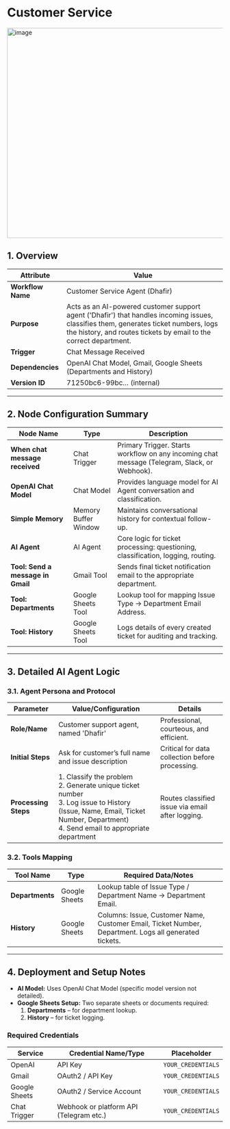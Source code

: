 # Customer Service


<img width="1069" height="491" alt="image" src="https://github.com/user-attachments/assets/1c924030-3e60-44a8-9a31-2ea38e8d266c" />


## 1. Overview
| Attribute       | Value                                                                 |
|-----------------|-----------------------------------------------------------------------|
| **Workflow Name** | Customer Service Agent (Dhafir)                                      |
| **Purpose**       | Acts as an AI-powered customer support agent ('Dhafir') that handles incoming issues, classifies them, generates ticket numbers, logs the history, and routes tickets by email to the correct department. |
| **Trigger**       | Chat Message Received                                                 |
| **Dependencies**  | OpenAI Chat Model, Gmail, Google Sheets (Departments and History)    |
| **Version ID**    | 71250bc6-99bc… (internal)                                            |

---

## 2. Node Configuration Summary
| Node Name                    | Type                  | Description                                                                 |
|-------------------------------|----------------------|-----------------------------------------------------------------------------|
| **When chat message received** | Chat Trigger         | Primary Trigger. Starts workflow on any incoming chat message (Telegram, Slack, or Webhook). |
| **OpenAI Chat Model**         | Chat Model            | Provides language model for AI Agent conversation and classification.      |
| **Simple Memory**             | Memory Buffer Window  | Maintains conversational history for contextual follow-up.                 |
| **AI Agent**                  | AI Agent              | Core logic for ticket processing: questioning, classification, logging, routing. |
| **Tool: Send a message in Gmail** | Gmail Tool       | Sends final ticket notification email to the appropriate department.      |
| **Tool: Departments**         | Google Sheets Tool    | Lookup tool for mapping Issue Type → Department Email Address.            |
| **Tool: History**             | Google Sheets Tool    | Logs details of every created ticket for auditing and tracking.           |

---

## 3. Detailed AI Agent Logic

### 3.1. Agent Persona and Protocol
| Parameter        | Value/Configuration                          | Details                                                       |
|-----------------|----------------------------------------------|---------------------------------------------------------------|
| **Role/Name**   | Customer support agent, named 'Dhafir'      | Professional, courteous, and efficient.                     |
| **Initial Steps** | Ask for customer’s full name and issue description | Critical for data collection before processing.             |
| **Processing Steps** | 1. Classify the problem <br> 2. Generate unique ticket number <br> 3. Log issue to History (Issue, Name, Email, Ticket Number, Department) <br> 4. Send email to appropriate department | Routes classified issue via email after logging.             |

### 3.2. Tools Mapping
| Tool Name    | Type           | Required Data/Notes                                                 |
|-------------|----------------|----------------------------------------------------------------------|
| **Departments** | Google Sheets | Lookup table of Issue Type / Department Name → Department Email.    |
| **History**     | Google Sheets | Columns: Issue, Customer Name, Customer Email, Ticket Number, Department. Logs all generated tickets. |

---

## 4. Deployment and Setup Notes

- **AI Model:** Uses OpenAI Chat Model (specific model version not detailed).  
- **Google Sheets Setup:** Two separate sheets or documents required:  
  1. **Departments** – for department lookup.  
  2. **History** – for ticket logging.  

### Required Credentials
| Service                | Credential Name/Type                  | Placeholder           |
|-----------------------|--------------------------------------|---------------------|
| OpenAI                 | API Key                              | `YOUR_CREDENTIALS`  |
| Gmail                  | OAuth2 / API Key                      | `YOUR_CREDENTIALS`  |
| Google Sheets          | OAuth2 / Service Account              | `YOUR_CREDENTIALS`  |
| Chat Trigger           | Webhook or platform API (Telegram etc.) | `YOUR_CREDENTIALS` |
